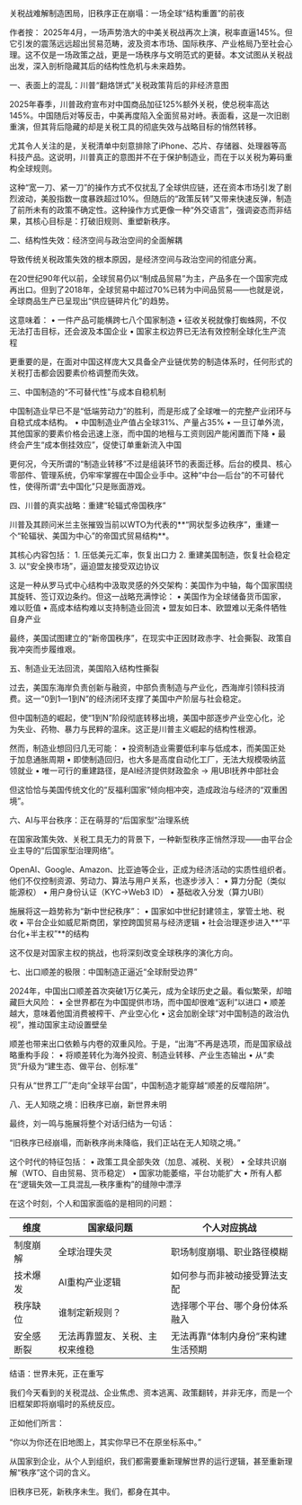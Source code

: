 关税战难解制造困局，旧秩序正在崩塌：一场全球“结构重置”的前夜

作者按：
2025年4月，一场声势浩大的中美关税战再次上演，税率直逼145%。但它引发的震荡远远超出贸易范畴，波及资本市场、国际秩序、产业格局乃至社会心理。这不仅是一场政策之战，更是一场秩序与文明范式的更替。本文试图从关税战出发，深入剖析隐藏其后的结构性危机与未来趋势。

一、表面上的混乱：川普“翻烙饼式”关税政策背后的非经济意图

2025年春季，川普政府宣布对中国商品加征125%额外关税，使总税率高达145%。中国随后对等反击，中美再度陷入全面贸易对峙。表面看，这是一次旧剧重演，但其背后隐藏的却是关税工具的彻底失效与战略目标的悄然转移。

尤其令人关注的是，关税清单中刻意排除了iPhone、芯片、存储器、处理器等高科技产品。这说明，川普真正的意图并不在于保护制造业，而在于以关税为筹码重构全球规则。

这种“宽一刀、紧一刀”的操作方式不仅扰乱了全球供应链，还在资本市场引发了剧烈波动，美股指数一度暴跌超过10%。但随后的“政策反转”又带来快速反弹，制造了前所未有的政策不确定性。这种操作方式更像一种“外交语言”，强调姿态而非结果，其核心目标是：打破旧规则、重塑新秩序。


二、结构性失效：经济空间与政治空间的全面解耦

导致传统关税政策失效的根本原因，是经济空间与政治空间的彻底分离。

在20世纪90年代以前，全球贸易仍以“制成品贸易”为主，产品多在一个国家完成再出口。但到了2018年，全球贸易中超过70%已转为中间品贸易——也就是说，全球商品生产已呈现出“供应链碎片化”的趋势。

这意味着：
	•	一件产品可能横跨七八个国家制造
	•	征收关税就像打蜘蛛网，不仅无法打击目标，还会波及本国企业
	•	国家主权边界已无法有效控制全球化生产流程

更重要的是，在面对中国这样庞大又具备全产业链优势的制造体系时，任何形式的关税打击都会因要素价格调整而失效。

三、中国制造的“不可替代性”与成本自稳机制

中国制造业早已不是“低端劳动力”的胜利，而是形成了全球唯一的完整产业闭环与自稳式成本结构。
	•	中国制造业产值占全球31%、产量占35%
	•	一旦订单外流，其他国家的要素价格会迅速上涨，而中国的地租与工资则因产能闲置而下降
	•	最终会产生“成本倒挂效应”，促使订单重新流入中国

更何况，今天所谓的“制造业转移”不过是组装环节的表面迁移。后台的模具、核心零部件、管理系统，仍牢牢掌握在中国企业手中。这种“中台—后台”的不可替代性，使得所谓“去中国化”只是账面游戏。


四、川普的真实战略：重建“轮辐式帝国秩序”

川普及其顾问米兰主张摧毁当前以WTO为代表的**“网状型多边秩序”，重建一个“轮辐状、美国为中心”的帝国式贸易结构**。

其核心内容包括：
	1.	压低美元汇率，恢复出口力
	2.	重建美国制造，恢复社会稳定
	3.	以“安全换市场”，逼迫盟友接受双边协议

这是一种从罗马式中心结构中汲取灵感的外交架构：美国作为中轴，每个国家围绕其旋转、签订双边条约。但这一战略充满悖论：
	•	美国作为全球储备货币国家，难以贬值
	•	高成本结构难以支持制造业回流
	•	盟友如日本、欧盟难以无条件牺牲自身产业

最终，美国试图建立的“新帝国秩序”，在现实中正因财政赤字、社会撕裂、政策自我冲突而步履维艰。


五、制造业无法回流，美国陷入结构性撕裂

过去，美国东海岸负责创新与融资，中部负责制造与产业化，西海岸引领科技消费。这一“0到1—1到N”的经济闭环支撑了美国中产阶层与社会稳定。

但中国制造的崛起，使“1到N”阶段彻底转移出境，美国中部逐步产业空心化，沦为失业、药物、暴力与民粹的温床。这正是川普主义崛起的结构性根源。

然而，制造业想回归几无可能：
	•	投资制造业需要低利率与低成本，而美国正处于加息通胀周期
	•	即使制造回归，也大多是高度自动化工厂，无法大规模吸纳蓝领就业
	•	唯一可行的重建路径，是AI经济提供财政盈余 → 用UBI抚养中部社会

但这恰恰与美国传统文化的“反福利国家”倾向相冲突，造成政治与经济的“双重困境”。


六、AI与平台秩序：正在萌芽的“后国家型”治理系统

在国家政策失效、关税工具无力的背景下，一种新型秩序正悄然浮现——由平台企业主导的“后国家型治理网络”。

OpenAI、Google、Amazon、比亚迪等企业，正成为经济活动的实质性组织者。他们不仅控制资源、劳动力、算法与用户关系，也逐步涉入：
	•	算力分配（类似能源权）
	•	用户身份认证（KYC→Web3 ID）
	•	基础收入分发（算力UBI）

施展将这一趋势称为“新中世纪秩序”：
	•	国家如中世纪封建领主，掌管土地、税收
	•	平台企业如威尼斯商团，掌控跨国贸易与经济逻辑
	•	社会治理逐步进入**“平台化+半主权”**的结构

这不仅是对国家主权的挑战，也将深刻改变全球秩序的演化方向。


七、出口顺差的极限：中国制造正逼近“全球耐受边界”

2024年，中国出口顺差首次突破1万亿美元，成为全球历史之最。看似繁荣，却暗藏巨大风险：
	•	全世界都在为中国提供市场，而中国却很难“返利”以进口
	•	顺差越大，意味着他国消费被榨干、产业空心化
	•	这会加剧全球“对中国制造的政治仇视”，推动国家主动设置壁垒

顺差也带来出口依赖与内卷的双重风险。于是，“出海”不再是选项，而是国家级战略重构手段：
	•	将顺差转化为海外投资、制造业转移、产业生态输出
	•	从“卖货”升级为“建生态、做平台、创标准”

只有从“世界工厂”走向“全球平台国”，中国制造才能穿越“顺差的反噬陷阱”。


八、无人知晓之境：旧秩序已崩，新世界未明

最终，刘一鸣与施展将整个对话归结为一句话：

“旧秩序已经崩塌，而新秩序尚未降临，我们正站在无人知晓之境。”

这个时代的特征包括：
	•	政策工具全部失效（加息、减税、关税）
	•	全球共识崩解（WTO、自由贸易、货币稳定）
	•	国家功能萎缩，平台功能扩大
	•	所有人都在“逻辑失效—工具混乱—秩序重构”的缝隙中漂浮

在这个时刻，个人和国家面临的是相同的问题：

| 维度       | 国家级问题                     | 个人对应挑战                       |
|------------|--------------------------------|------------------------------------|
| 制度崩解   | 全球治理失灵                   | 职场制度崩塌、职业路径模糊         |
| 技术爆发   | AI重构产业逻辑                 | 如何参与而非被动接受算法支配       |
| 秩序缺位   | 谁制定新规则？                 | 选择哪个平台、哪个身份体系融入     |
| 安全感断裂 | 无法再靠盟友、关税、主权来维稳 | 无法再靠“体制内身份”来构建生活预期 |


结语：世界未死，正在重写

我们今天看到的关税混战、企业焦虑、资本逃离、政策翻转，并非无序，而是一个旧框架即将崩塌时的系统反应。

正如他们所言：

“你以为你还在旧地图上，其实你早已不在原坐标系中。”

从国家到企业，从个人到组织，我们都需要重新理解世界的运行逻辑，甚至重新理解“秩序”这个词的含义。

旧秩序已死，新秩序未生。我们，都身在其中。
